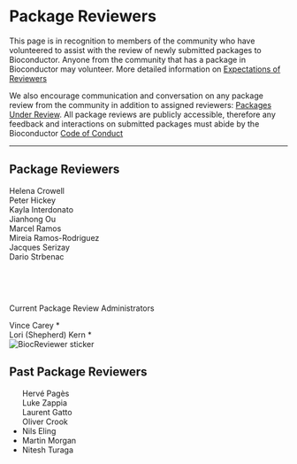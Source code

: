 <h1 class="format-bold"> Package Reviewers</h1>
<div class="page-container">
  <div class="upper-container">
    <div class="upper-content">
<p>
This page is in recognition to members of the community who have volunteered to
assist with the review of newly submitted packages to Bioconductor. Anyone from
the community that has a package in Bioconductor may volunteer. More detailed
information on <a
href="http://contributions.bioconductor.org/review-expectation.html">Expectations
of Reviewers</a>
</p>
<p>
We also encourage communication and conversation on any package review from the
community in addition to assigned reviewers: <a
href="https://github.com/Bioconductor/Contributions/issues">Packages Under
Review</a>. All package reviews are publicly accessible, therefore any feedback
and interactions on submitted packages must abide by the Bioconductor <a
href="https://bioconductor.org/about/code-of-conduct/">Code of Conduct</a> 
</p>

  </div>
</div>

<hr class="page-divider" />
  <div class="lower-container">
    <div class="lower-content">
      <section>
 
<h2 class="format-bold"> Package Reviewers</h2>

<div>Helena Crowell</div>
<div>Peter Hickey</div>
<div>Kayla Interdonato</div>
<div>Jianhong Ou</div>
<div>Marcel Ramos</div>
<div>Mireia Ramos-Rodriguez</div>
<div>Jacques Serizay</div>
<div>Dario Strbenac</div>
<p><br></p>
<p><br></p>
<p class="text-large">Current Package Review Administrators</p>
<div>Vince Carey *</div>
<div>Lori (Shepherd) Kern *</div>

</section>

<section>
<img src="/images/icons/BiocReviewerSticker.png" alt="BiocReviewer sticker" />
</section>
   </div>
  </div>

</div>

## Past Package Reviewers
<ul class="inline_list">
<div>Hervé Pagès</div>
<div>Luke Zappia</div>
<div>Laurent Gatto</div>
<div>Oliver Crook</div>
<li>Nils Eling</li>
<li>Martin Morgan</li>
<li>Nitesh Turaga</li>
</ul>

